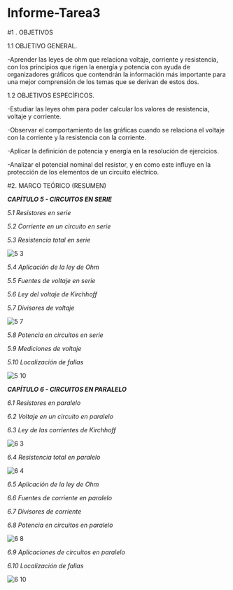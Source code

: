 # Informe-Tarea3

#1 . OBJETIVOS

1.1 OBJETIVO GENERAL.

-Aprender las leyes de ohm que relaciona voltaje, corriente y resistencia, con los principios que rigen la energía y potencia con ayuda de organizadores gráficos que contendrán la información más importante para una mejor comprensión de los temas que se derivan de estos dos.

1.2 OBJETIVOS ESPECÍFICOS.

-Estudiar las leyes ohm para poder calcular los valores de resistencia, voltaje y corriente.

-Observar el comportamiento de las gráficas cuando se relaciona el voltaje con la corriente y la resistencia con la corriente.

-Aplicar la definición de potencia y energía en la resolución de ejercicios.

-Analizar el potencial nominal del resistor, y en como este influye en la protección de los elementos de un circuito eléctrico.

#2. MARCO TEÓRICO (RESUMEN)

***CAPÍTULO 5 - CIRCUITOS EN SERIE***

*5.1 Resistores en serie*

*5.2 Corriente en un circuito en serie*

*5.3 Resistencia total en serie*

![5 3](https://user-images.githubusercontent.com/116774906/203322281-ec090fc5-fd63-4b25-86ae-bbacca26e16a.jpg)

*5.4 Aplicación de la ley de Ohm*

*5.5 Fuentes de voltaje en serie*

*5.6 Ley del voltaje de Kirchhoff*

*5.7 Divisores de voltaje*

![5 7](https://user-images.githubusercontent.com/116774906/203322344-039b52c6-d0a2-479f-84e6-4839c25c8655.jpg)

*5.8 Potencia en circuitos en serie*

*5.9 Mediciones de voltaje*

*5.10 Localización de fallas*

![5 10](https://user-images.githubusercontent.com/116774906/203322425-a55a841a-298b-4ac7-b4bc-b91754b1491e.jpg)


***CAPÍTULO 6 - CIRCUITOS EN PARALELO***

*6.1 Resistores en paralelo*

*6.2 Voltaje en un circuito en paralelo*

*6.3 Ley de las corrientes de Kirchhoff*

![6 3](https://user-images.githubusercontent.com/116774906/203323079-acceb384-932b-46cb-9fa0-547ad0be370c.jpg)

*6.4 Resistencia total en paralelo*

![6 4](https://user-images.githubusercontent.com/116774906/203323109-9336f7f9-8b5b-420b-9e30-9a43aaa09436.jpg)

*6.5 Aplicación de la ley de Ohm*

*6.6 Fuentes de corriente en paralelo*

*6.7 Divisores de corriente*

*6.8 Potencia en circuitos en paralelo*

![6 8](https://user-images.githubusercontent.com/116774906/203323161-cd08a48d-04f7-469f-9718-6e7e4642e13b.jpg)

*6.9 Aplicaciones de circuitos en paralelo*

*6.10 Localización de fallas*

![6 10](https://user-images.githubusercontent.com/116774906/203323189-7306a709-7d29-4f12-9a60-0ad56f61bf37.jpg)

